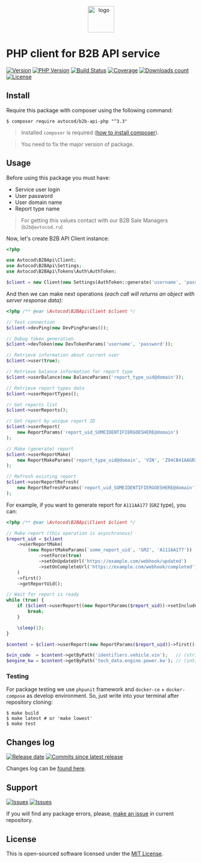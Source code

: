 <p align="center">
  <img alt="logo" src="https://hsto.org/webt/59/df/45/59df45aa6c9cb971309988.png" width="70" height="70" />
</p>

# PHP client for B2B API service

[![Version][badge_packagist_version]][link_packagist]
[![PHP Version][badge_php_version]][link_packagist]
[![Build Status][badge_build_status]][link_build_status]
[![Coverage][badge_coverage]][link_coverage]
[![Downloads count][badge_downloads_count]][link_packagist]
[![License][badge_license]][link_license]

## Install

Require this package with composer using the following command:

```shell
$ composer require avtocod/b2b-api-php "^3.3"
```

> Installed `composer` is required ([how to install composer][getcomposer]).

> You need to fix the major version of package.

## Usage

Before using this package you must have:

- Service user login
- User password
- User domain name
- Report type name

> For getting this values contact with our B2B Sale Managers (`b2b@avtocod.ru`)

Now, let's create B2B API Client instance:

```php
<?php

use Avtocod\B2BApi\Client;
use Avtocod\B2BApi\Settings;
use Avtocod\B2BApi\Tokens\Auth\AuthToken;

$client = new Client(new Settings(AuthToken::generate('username', 'password', 'domain')));
```

And then we can make next operations _(each call will returns an object with server response data)_:

```php
<?php /** @var \Avtocod\B2BApi\Client $client */

// Test connection
$client->devPing(new DevPingParams());

// Debug token generation
$client->devToken(new DevTokenParams('username', 'password'));

// Retrieve information about current user
$client->user(true);

// Retrieve balance information for report type
$client->userBalance(new BalanceParams('report_type_uid@domain'));

// Retrieve report types data
$client->userReportTypes();

// Get reports list
$client->userReports();

// Get report by unique report ID
$client->userReport(
    new ReportParams('report_uid_SOMEIDENTIFIERGOESHERE@domain')
);

// Make (generate) report
$client->userReportMake(
    new ReportMakeParams('report_type_uid@domain', 'VIN', 'Z94CB41AAGR323020')
);

// Refresh existing report
$client->userReportRefresh(
    new ReportRefreshParams('report_uid_SOMEIDENTIFIERGOESHERE@domain')
);
```

For example, if you want to generate report for `A111AA177` (`GRZ` type), you can:

```php
<?php /** @var \Avtocod\B2BApi\Client $client */

// Make report (this operation is asynchronous)
$report_uid = $client
    ->userReportMake(
        (new ReportMakeParams(`some_report_uid`, 'GRZ', 'A111AA177'))
            ->setForce(true)
            ->setOnUpdateUrl('https://example.com/webhook/updated')
            ->setOnCompleteUrl('https://example.com/webhook/completed')
    )
    ->first()
    ->getReportUid();

// Wait for report is ready
while (true) {
    if ($client->userReport((new ReportParams($report_uid))->setIncludeContent(false))->first()->isCompleted()) {
        break;
    }

    \sleep(1);
}

$content = $client->userReport(new ReportParams($report_uid))->first()->getContent();

$vin_code  = $content->getByPath('identifiers.vehicle.vin');   // (string) 'JTMHX05J704083922'
$engine_kw = $content->getByPath('tech_data.engine.power.kw'); // (int) 227
```

### Testing

For package testing we use `phpunit` framework and `docker-ce` + `docker-compose` as develop environment. So, just write into your terminal after repository cloning:

```shell
$ make build
$ make latest # or 'make lowest'
$ make test
```

## Changes log

[![Release date][badge_release_date]][link_releases]
[![Commits since latest release][badge_commits_since_release]][link_commits]

Changes log can be [found here][link_changes_log].

## Support

[![Issues][badge_issues]][link_issues]
[![Issues][badge_pulls]][link_pulls]

If you will find any package errors, please, [make an issue][link_create_issue] in current repository.

## License

This is open-sourced software licensed under the [MIT License][link_license].

[badge_packagist_version]:https://img.shields.io/packagist/v/avtocod/b2b-api-php.svg?maxAge=180
[badge_php_version]:https://img.shields.io/packagist/php-v/avtocod/b2b-api-php.svg?longCache=true
[badge_build_status]:https://img.shields.io/github/workflow/status/avtocod/b2b-api-php/tests/master
[badge_coverage]:https://img.shields.io/codecov/c/github/avtocod/b2b-api-php/master.svg?maxAge=60
[badge_downloads_count]:https://img.shields.io/packagist/dt/avtocod/b2b-api-php.svg?maxAge=180
[badge_license]:https://img.shields.io/packagist/l/avtocod/b2b-api-php.svg?longCache=true
[badge_release_date]:https://img.shields.io/github/release-date/avtocod/b2b-api-php.svg?style=flat-square&maxAge=180
[badge_commits_since_release]:https://img.shields.io/github/commits-since/avtocod/b2b-api-php/latest.svg?style=flat-square&maxAge=180
[badge_issues]:https://img.shields.io/github/issues/avtocod/b2b-api-php.svg?style=flat-square&maxAge=180
[badge_pulls]:https://img.shields.io/github/issues-pr/avtocod/b2b-api-php.svg?style=flat-square&maxAge=180
[link_releases]:https://github.com/avtocod/b2b-api-php/releases
[link_packagist]:https://packagist.org/packages/avtocod/b2b-api-php
[link_build_status]:https://github.com/avtocod/b2b-api-php/actions
[link_coverage]:https://codecov.io/gh/avtocod/b2b-api-php/
[link_changes_log]:https://github.com/avtocod/b2b-api-php/blob/master/CHANGELOG.md
[link_issues]:https://github.com/avtocod/b2b-api-php/issues
[link_create_issue]:https://github.com/avtocod/b2b-api-php/issues/new/choose
[link_commits]:https://github.com/avtocod/b2b-api-php/commits
[link_pulls]:https://github.com/avtocod/b2b-api-php/pulls
[link_license]:https://github.com/avtocod/b2b-api-php/blob/master/LICENSE
[getcomposer]:https://getcomposer.org/download/
